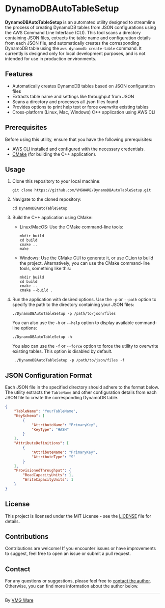 # DynamoDBAutoTableSetup

**DynamoDBAutoTableSetup** is an automated utility designed to streamline the process of creating DynamoDB tables from JSON configurations using the AWS Command Line Interface (CLI). This tool scans a directory containing JSON files, extracts the table name and configuration details from each JSON file, and automatically creates the corresponding DynamoDB table using the `aws dynamodb create-table` command. It currently is designed only for local development purposes, and is not intended for use in production environments.

## Features

- Automatically creates DynamoDB tables based on JSON configuration files
- Extracts table name and settings like throughput from JSON
- Scans a directory and processes all .json files found
- Provides options to print help text or force overwrite existing tables
- Cross-platform (Linux, Mac, Windows) C++ application using AWS CLI

## Prerequisites

Before using this utility, ensure that you have the following prerequisites:

- [AWS CLI](https://aws.amazon.com/cli/) installed and configured with the necessary credentials.
- [CMake](https://cmake.org/) (for building the C++ application).

## Usage

1. Clone this repository to your local machine:

   ```
   git clone https://github.com/VMGWARE/DynamoDBAutoTableSetup.git
   ```

2. Navigate to the cloned repository:

   ```
   cd DynamoDBAutoTableSetup
   ```

3. Build the C++ application using CMake:

    - Linux/MacOS: Use the CMake command-line tools:

        ```
        mkdir build
        cd build
        cmake ..
        make
        ```

    - Windows: Use the CMake GUI to generate it, or use CLion to build the project. Alternatively, you can use the CMake command-line tools, something like this:

        ```
        mkdir build
        cd build
        cmake ..
        cmake --build .
        ```  

4. Run the application with desired options. Use the `-p` or `--path` option to specify the path to the directory containing your JSON files:

   ```
   ./DynamoDBAutoTableSetup -p /path/to/json/files
   ```

   You can also use the `-h` or `--help` option to display available command-line options:

   ```
   ./DynamoDBAutoTableSetup -h
   ```

   You also can use the `-f` or `--force` option to force the utility to overwrite existing tables. This option is disabled by default.

   ```
    ./DynamoDBAutoTableSetup -p /path/to/json/files -f
    ```

## JSON Configuration Format

Each JSON file in the specified directory should adhere to the format below. The utility extracts the `TableName` and other configuration details from each JSON file to create the corresponding DynamoDB table.

```json
{
    "TableName": "YourTableName",
    "KeySchema": [
        {
            "AttributeName": "PrimaryKey",
            "KeyType": "HASH"
        }
    ],
    "AttributeDefinitions": [
        {
            "AttributeName": "PrimaryKey",
            "AttributeType": "S"
        }
    ],
    "ProvisionedThroughput": {
        "ReadCapacityUnits": 1,
        "WriteCapacityUnits": 1
    }
}
```

## License

This project is licensed under the MIT License - see the [LICENSE](LICENSE) file for details.

## Contributions

Contributions are welcome! If you encounter issues or have improvements to suggest, feel free to open an issue or submit a pull request.

## Contact

For any questions or suggestions, please feel free to [contact the author](mailto:developers@vmgware.dev). Otherwise, you can find more information about the author below.

---

By [VMG Ware](https://github.com/VMGWARE)
